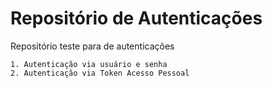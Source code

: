# Repositório de Autenticações
Repositório teste para de autenticações

    1. Autenticação via usuário e senha
    2. Autenticação via Token Acesso Pessoal
